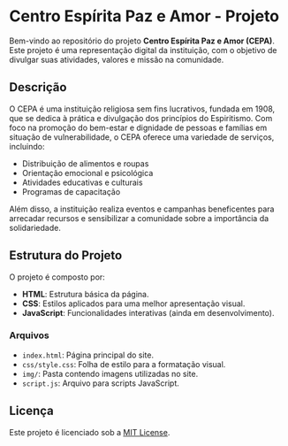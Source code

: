 # Centro Espírita Paz e Amor - Projeto

Bem-vindo ao repositório do projeto **Centro Espírita Paz e Amor (CEPA)**. Este projeto é uma representação digital da instituição, com o objetivo de divulgar suas atividades, valores e missão na comunidade.

## Descrição

O CEPA é uma instituição religiosa sem fins lucrativos, fundada em 1908, que se dedica à prática e divulgação dos princípios do Espiritismo. Com foco na promoção do bem-estar e dignidade de pessoas e famílias em situação de vulnerabilidade, o CEPA oferece uma variedade de serviços, incluindo:

- Distribuição de alimentos e roupas
- Orientação emocional e psicológica
- Atividades educativas e culturais
- Programas de capacitação

Além disso, a instituição realiza eventos e campanhas beneficentes para arrecadar recursos e sensibilizar a comunidade sobre a importância da solidariedade.

## Estrutura do Projeto

O projeto é composto por:

- **HTML**: Estrutura básica da página.
- **CSS**: Estilos aplicados para uma melhor apresentação visual.
- **JavaScript**: Funcionalidades interativas (ainda em desenvolvimento).

### Arquivos

- `index.html`: Página principal do site.
- `css/style.css`: Folha de estilo para a formatação visual.
- `img/`: Pasta contendo imagens utilizadas no site.
- `script.js`: Arquivo para scripts JavaScript.

## Licença

Este projeto é licenciado sob a [MIT License](LICENSE).
